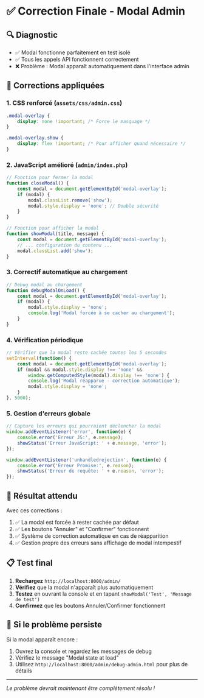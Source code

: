 # ✅ Correction Finale - Modal Admin

## 🔍 **Diagnostic**
- ✅ Modal fonctionne parfaitement en test isolé
- ✅ Tous les appels API fonctionnent correctement
- ❌ Problème : Modal apparaît automatiquement dans l'interface admin

## 🔧 **Corrections appliquées**

### 1. **CSS renforcé** (`assets/css/admin.css`)
```css
.modal-overlay {
    display: none !important; /* Force le masquage */
}

.modal-overlay.show {
    display: flex !important; /* Pour afficher quand nécessaire */
}
```

### 2. **JavaScript amélioré** (`admin/index.php`)
```javascript
// Fonction pour fermer la modal
function closeModal() {
    const modal = document.getElementById('modal-overlay');
    if (modal) {
        modal.classList.remove('show');
        modal.style.display = 'none'; // Double sécurité
    }
}

// Fonction pour afficher la modal
function showModal(title, message) {
    const modal = document.getElementById('modal-overlay');
    // ... configuration du contenu ...
    modal.classList.add('show');
}
```

### 3. **Correctif automatique au chargement**
```javascript
// Debug modal au chargement
function debugModalOnLoad() {
    const modal = document.getElementById('modal-overlay');
    if (modal) {
        modal.style.display = 'none';
        console.log('Modal forcée à se cacher au chargement');
    }
}
```

### 4. **Vérification périodique**
```javascript
// Vérifier que la modal reste cachée toutes les 5 secondes
setInterval(function() {
    const modal = document.getElementById('modal-overlay');
    if (modal && modal.style.display !== 'none' && 
        window.getComputedStyle(modal).display !== 'none') {
        console.log('Modal réapparue - correction automatique');
        modal.style.display = 'none';
    }
}, 5000);
```

### 5. **Gestion d'erreurs globale**
```javascript
// Capture les erreurs qui pourraient déclencher la modal
window.addEventListener('error', function(e) {
    console.error('Erreur JS:', e.message);
    showStatus('Erreur JavaScript: ' + e.message, 'error');
});

window.addEventListener('unhandledrejection', function(e) {
    console.error('Erreur Promise:', e.reason);
    showStatus('Erreur de requête: ' + e.reason, 'error');
});
```

## 🎯 **Résultat attendu**

Avec ces corrections :
1. ✅ La modal est forcée à rester cachée par défaut
2. ✅ Les boutons "Annuler" et "Confirmer" fonctionnent
3. ✅ Système de correction automatique en cas de réapparition
4. ✅ Gestion propre des erreurs sans affichage de modal intempestif

## 📋 **Test final**

1. **Rechargez** `http://localhost:8000/admin/`
2. **Vérifiez** que la modal n'apparaît plus automatiquement
3. **Testez** en ouvrant la console et en tapant `showModal('Test', 'Message de test')`
4. **Confirmez** que les boutons Annuler/Confirmer fonctionnent

## 🔧 **Si le problème persiste**

Si la modal apparaît encore :
1. Ouvrez la console et regardez les messages de debug
2. Vérifiez le message "Modal state at load"
3. Utilisez `http://localhost:8000/admin/debug-admin.html` pour plus de détails

---

*Le problème devrait maintenant être complètement résolu !*